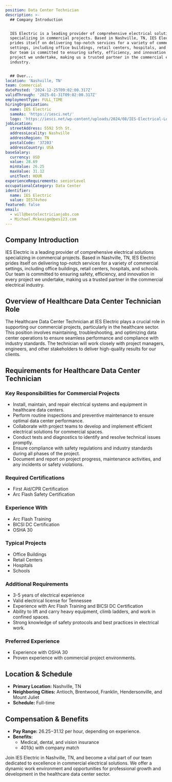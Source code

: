```yaml
---
position: Data Center Technician
description: >-
  ## Company Introduction


  IES Electric is a leading provider of comprehensive electrical solutions
  specializing in commercial projects. Based in Nashville, TN, IES Electric
  prides itself on delivering top-notch services for a variety of commercial
  settings, including office buildings, retail centers, hospitals, and schools.
  Our team is committed to ensuring safety, efficiency, and innovation in every
  project we undertake, making us a trusted partner in the commercial electrical
  industry.


  ## Over...
location: 'Nashville, TN'
team: Commercial
datePosted: '2024-12-25T09:02:00.317Z'
validThrough: '2025-01-31T09:02:00.317Z'
employmentType: FULL_TIME
hiringOrganization:
  name: IES Electric
  sameAs: 'https://iesci.net/'
  logo: 'https://iesci.net/wp-content/uploads/2024/08/IES-Electrical-Logo-color.png'
jobLocation:
  streetAddress: 5592 5th St.
  addressLocality: Nashville
  addressRegion: TN
  postalCode: '37203'
  addressCountry: USA
baseSalary:
  currency: USD
  value: 28.69
  minValue: 26.25
  maxValue: 31.12
  unitText: HOUR
experienceRequirements: seniorLevel
occupationalCategory: Data Center
identifier:
  name: IES Electric
  value: IES74vheo
featured: false
email:
  - will@bestelectricianjobs.com
  - Michael.Mckeaige@pes123.com
---
```




## Company Introduction

IES Electric is a leading provider of comprehensive electrical solutions specializing in commercial projects. Based in Nashville, TN, IES Electric prides itself on delivering top-notch services for a variety of commercial settings, including office buildings, retail centers, hospitals, and schools. Our team is committed to ensuring safety, efficiency, and innovation in every project we undertake, making us a trusted partner in the commercial electrical industry.

## Overview of Healthcare Data Center Technician Role

The Healthcare Data Center Technician at IES Electric plays a crucial role in supporting our commercial projects, particularly in the healthcare sector. This position involves maintaining, troubleshooting, and optimizing data center operations to ensure seamless performance and compliance with industry standards. The technician will work closely with project managers, engineers, and other stakeholders to deliver high-quality results for our clients.

## Requirements for Healthcare Data Center Technician

### Key Responsibilities for Commercial Projects

- Install, maintain, and repair electrical systems and equipment in healthcare data centers.
- Perform routine inspections and preventive maintenance to ensure optimal data center performance.
- Collaborate with project teams to develop and implement efficient electrical solutions for commercial spaces.
- Conduct tests and diagnostics to identify and resolve technical issues promptly.
- Ensure compliance with safety regulations and industry standards during all phases of the project.
- Document and report on project progress, maintenance activities, and any incidents or safety violations.

### Required Certifications

- First Aid/CPR Certification
- Arc Flash Safety Certification

### Experience With

- Arc Flash Training
- BICSI DC Certification
- OSHA 30

### Typical Projects

- Office Buildings
- Retail Centers
- Hospitals
- Schools

### Additional Requirements

- 3-5 years of electrical experience
- Valid electrical license for Tennessee
- Experience with Arc Flash Training and BICSI DC Certification
- Ability to lift and carry heavy equipment, climb ladders, and work in confined spaces.
- Strong knowledge of safety protocols and best practices in electrical work.

### Preferred Experience

- Experience with OSHA 30
- Proven experience with commercial project environments.

## Location & Schedule

- **Primary Location:** Nashville, TN
- **Neighboring Cities:** Antioch, Brentwood, Franklin, Hendersonville, and Mount Juliet
- **Schedule:** Full-time

## Compensation & Benefits

- **Pay Range:** $26.25-$31.12 per hour, depending on experience.
- **Benefits:**
  - Medical, dental, and vision insurance
  - 401(k) with company match

Join IES Electric in Nashville, TN, and become a vital part of our team dedicated to excellence in commercial electrical solutions. We offer a dynamic work environment and opportunities for professional growth and development in the healthcare data center sector.